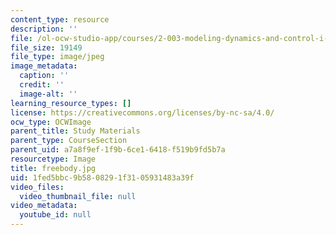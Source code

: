 ```yaml
---
content_type: resource
description: ''
file: /ol-ocw-studio-app/courses/2-003-modeling-dynamics-and-control-i-spring-2005/1fed5bbc9b5808291f3105931483a39f_freebody.jpg
file_size: 19149
file_type: image/jpeg
image_metadata:
  caption: ''
  credit: ''
  image-alt: ''
learning_resource_types: []
license: https://creativecommons.org/licenses/by-nc-sa/4.0/
ocw_type: OCWImage
parent_title: Study Materials
parent_type: CourseSection
parent_uid: a7a8f9ef-1f9b-6ce1-6418-f519b9fd5b7a
resourcetype: Image
title: freebody.jpg
uid: 1fed5bbc-9b58-0829-1f31-05931483a39f
video_files:
  video_thumbnail_file: null
video_metadata:
  youtube_id: null
---
```

